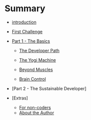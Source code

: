 # Summary

* [introduction](README.md)

* [First Challenge](a_first_example.md)

* [Part 1 - The Basics](part_1_-_the_developers_path.md)

   * [The Developer Path](understanding_the_beast.md)

   * [The Yogi Machine](the_yogi_machine.md)

   * [Beyond Muscles](beyond_muscles.md)

   * [Brain Control](controllingthebrain.md)
   
* [Part 2 - The Sustainable Developer]
* [Extras]
   * [For non-coders](learn_how_to_code.md)
   * [About the Author](authorsnote.md)

